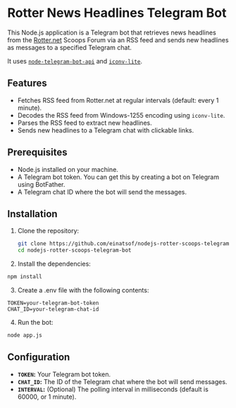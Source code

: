 # Rotter News Headlines Telegram Bot

This Node.js application is a Telegram bot that retrieves news headlines from the [Rotter.net](https://rotter.net/scoopscache.html) Scoops Forum via an RSS feed and sends new headlines as messages to a specified Telegram chat.

It uses [`node-telegram-bot-api`](https://github.com/yagop/node-telegram-bot-api) and [`iconv-lite`](https://github.com/ashtuchkin/iconv-lite).

## Features

- Fetches RSS feed from Rotter.net at regular intervals (default: every 1 minute).
- Decodes the RSS feed from Windows-1255 encoding using `iconv-lite`.
- Parses the RSS feed to extract new headlines.
- Sends new headlines to a Telegram chat with clickable links.

## Prerequisites

- Node.js installed on your machine.
- A Telegram bot token. You can get this by creating a bot on Telegram using BotFather.
- A Telegram chat ID where the bot will send the messages.

## Installation

1. Clone the repository:

   ```bash
   git clone https://github.com/einatsof/nodejs-rotter-scoops-telegram-bot.git
   cd nodejs-rotter-scoops-telegram-bot
   ```

2. Install the dependencies:

  ```bash
  npm install
  ```

3. Create a .env file with the following contents:

  ```dosini
  TOKEN=your-telegram-bot-token
  CHAT_ID=your-telegram-chat-id
  ```

4. Run the bot:

  ```bash
  node app.js
  ```

## Configuration

- **`TOKEN`:** Your Telegram bot token.
- **`CHAT_ID`:** The ID of the Telegram chat where the bot will send messages.
- **`INTERVAL`:** (Optional) The polling interval in milliseconds (default is 60000, or 1 minute).

